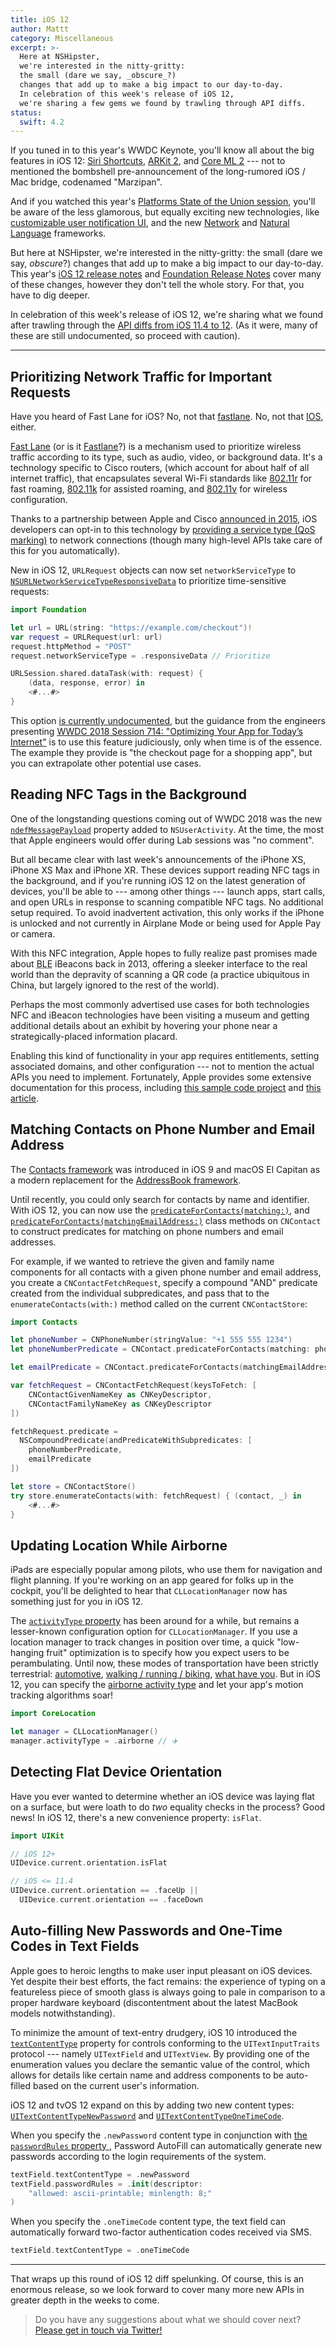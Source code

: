 ```yaml
---
title: iOS 12
author: Mattt
category: Miscellaneous
excerpt: >-
  Here at NSHipster,
  we're interested in the nitty-gritty:
  the small (dare we say, _obscure_?)
  changes that add up to make a big impact to our day-to-day.
  In celebration of this week's release of iOS 12,
  we're sharing a few gems we found by trawling through API diffs.
status:
  swift: 4.2
---
```


If you tuned in to this year's WWDC Keynote,
you'll know all about the big features in iOS 12:
[Siri Shortcuts](https://developer.apple.com/documentation/sirikit#2979425),
[ARKit 2](https://developer.apple.com/arkit/), and
[Core ML 2](https://developer.apple.com/machine-learning/) ---
not to mentioned the bombshell pre-announcement
of the long-rumored iOS / Mac bridge, codenamed "Marzipan".

And if you watched this year's
[Platforms State of the Union session](https://developer.apple.com/videos/play/wwdc2018/102/),
you'll be aware of the less glamorous,
but equally exciting new technologies,
like
[customizable user notification UI](https://developer.apple.com/documentation/usernotificationsui/),
and the new [Network](https://developer.apple.com/documentation/network)
and [Natural Language](https://developer.apple.com/documentation/naturallanguage) frameworks.

But here at NSHipster,
we're interested in the nitty-gritty:
the small (dare we say, _obscure_?)
changes that add up to make a big impact to our day-to-day.
This year's
[iOS 12 release notes](https://developer.apple.com/documentation/ios_release_notes/ios_12_release_notes)
and
[Foundation Release Notes](https://developer.apple.com/documentation/ios_release_notes/ios_12_release_notes/foundation_release_notes)
cover many of these changes,
however they don't tell the whole story.
For that, you have to dig deeper.

In celebration of this week's release of iOS 12,
we're sharing what we found after trawling through the
[API diffs from iOS 11.4 to 12](http://codeworkshop.net/objc-diff/sdkdiffs/ios/12.0/).
(As it were, many of these are still undocumented,
so proceed with caution).

---

## Prioritizing Network Traffic for Important Requests

Have you heard of Fast Lane for iOS?
No, not that [fastlane](https://fastlane.tools).
No, not that [IOS](https://www.cisco.com/c/en/us/products/ios-nx-os-software/ios-technologies/index.html),
either.

[Fast Lane](https://developer.cisco.com/site/fast-lane/)
(or is it [Fastlane](https://www.cisco.com/c/dam/en/us/td/docs/wireless/controller/technotes/8-3/Optimizing_WiFi_Connectivity_and_Prioritizing_Business_Apps.pdf)?)
is a mechanism used to prioritize wireless traffic according to its type,
such as audio, video, or background data.
It's a technology specific to Cisco routers,
(which account for about half of all internet traffic),
that encapsulates several Wi-Fi standards like
[802.11r](https://en.wikipedia.org/wiki/IEEE_802.11r-2008) for fast roaming,
[802.11k](https://en.wikipedia.org/wiki/IEEE_802.11k-2008) for assisted roaming, and
[802.11v](https://en.wikipedia.org/wiki/IEEE_802.11v) for wireless configuration.

Thanks to a partnership between Apple and Cisco
[announced in 2015](https://newsroom.cisco.com/press-release-content?type=webcontent&articleId=1715414),
iOS developers can opt-in to this technology by
[providing a service type (QoS marking)](https://developer.cisco.com/site/fast-lane/)
to network connections
(though many high-level APIs take care of this for you automatically).

New in iOS 12,
`URLRequest` objects can now set `networkServiceType` to
[`NSURLNetworkServiceTypeResponsiveData`](https://developer.apple.com/documentation/foundation/nsurlrequestnetworkservicetype/nsurlnetworkservicetyperesponsivedata?language=objc)
to prioritize time-sensitive requests:

```swift
import Foundation

let url = URL(string: "https://example.com/checkout")!
var request = URLRequest(url: url)
request.httpMethod = "POST"
request.networkServiceType = .responsiveData // Prioritize

URLSession.shared.dataTask(with: request) {
    (data, response, error) in
    <#...#>
}
```

This option [is currently undocumented](https://developer.apple.com/documentation/foundation/nsurlrequestnetworkservicetype/nsurlnetworkservicetyperesponsivedata?language=objc),
but the guidance from the engineers presenting
[WWDC 2018 Session 714: "Optimizing Your App for Today’s Internet"](https://developer.apple.com/videos/play/wwdc2018/714/)
is to use this feature judiciously,
only when time is of the essence.
The example they provide is "the checkout page for a shopping app",
but you can extrapolate other potential use cases.

## Reading NFC Tags in the Background

One of the longstanding questions coming out of WWDC 2018
was the new
[`ndefMessagePayload`](https://developer.apple.com/documentation/foundation/nsuseractivity/2968463-ndefmessagepayload)
property added to `NSUserActivity`.
At the time,
the most that Apple engineers would offer during Lab sessions was
"no comment".

But all became clear with last week's announcements
of the iPhone XS, iPhone XS Max and iPhone XR.
These devices support reading NFC tags in the background,
and if you're running iOS 12 on the latest generation of devices,
you'll be able to ---
among other things ---
launch apps, start calls, and open URLs
in response to scanning compatible NFC tags.
No additional setup required.
To avoid inadvertent activation,
this only works if the iPhone is unlocked
and not currently in Airplane Mode or being used for Apple Pay or camera.

With this NFC integration,
Apple hopes to fully realize past promises made about
<abbr title="Bluetooth Low Energy">BLE</abbr> iBeacons back in 2013,
offering a sleeker interface to the real world
than the depravity of scanning a QR code
(a practice ubiquitous in China,
but largely ignored to the rest of the world).

Perhaps the most commonly advertised use cases
for both technologies NFC and iBeacon technologies have been
visiting a museum and getting additional details about an exhibit
by hovering your phone near a strategically-placed information placard.

Enabling this kind of functionality in your app requires entitlements,
setting associated domains,
and other configuration ---
not to mention the actual APIs you need to implement.
Fortunately, Apple provides some extensive documentation for this process,
including [this sample code project](https://developer.apple.com/documentation/corenfc/building_an_nfc_tag_reader_app?changes=latest_minor)
and [this article](https://developer.apple.com/documentation/corenfc/adding_support_for_background_tag_reading?changes=latest_minor).

## Matching Contacts on Phone Number and Email Address

The [Contacts framework](https://developer.apple.com/documentation/contacts)
was introduced in iOS 9 and macOS El Capitan
as a modern replacement for the
[AddressBook framework](https://developer.apple.com/documentation/addressbook).

Until recently,
you could only search for contacts by name and identifier.
With iOS 12, you can now use the
[`predicateForContacts(matching:)`](https://developer.apple.com/documentation/contacts/cncontact/3020511-predicateforcontacts),
and [`predicateForContacts(matchingEmailAddress:)`](https://developer.apple.com/documentation/contacts/cncontact/3020510-predicateforcontacts)
class methods on `CNContact`
to construct predicates for matching on phone numbers and email addresses.

For example,
if we wanted to retrieve the given and family name components for all contacts
with a given phone number and email address,
you create a `CNContactFetchRequest`,
specify a compound "AND" predicate created from the individual subpredicates,
and pass that to the `enumerateContacts(with:)` method
called on the current `CNContactStore`:

```swift
import Contacts

let phoneNumber = CNPhoneNumber(stringValue: "+1 555 555 1234")
let phoneNumberPredicate = CNContact.predicateForContacts(matching: phoneNumber)

let emailPredicate = CNContact.predicateForContacts(matchingEmailAddress: "johnny@example.com")

var fetchRequest = CNContactFetchRequest(keysToFetch: [
    CNContactGivenNameKey as CNKeyDescriptor,
    CNContactFamilyNameKey as CNKeyDescriptor
])

fetchRequest.predicate =
  NSCompoundPredicate(andPredicateWithSubpredicates: [
    phoneNumberPredicate,
    emailPredicate
])

let store = CNContactStore()
try store.enumerateContacts(with: fetchRequest) { (contact, _) in
    <#...#>
}
```

## Updating Location While Airborne

iPads are especially popular among pilots,
who use them for navigation and flight planning.
If you're working on an app geared for folks up in the cockpit,
you'll be delighted to hear that
`CLLocationManager` now has something just for you in iOS 12.

The [`activityType` property](https://developer.apple.com/documentation/corelocation/cllocationmanager/1620567-activitytype)
has been around for a while,
but remains a lesser-known configuration option for `CLLocationManager`.
If you use a location manager to track changes in position over time,
a quick "low-hanging fruit" optimization is to specify
how you expect users to be perambulating.
Until now,
these modes of transportation have been strictly terrestrial:
[automotive](https://developer.apple.com/documentation/corelocation/clactivitytype/automotivenavigation),
[walking / running / biking](https://developer.apple.com/documentation/corelocation/clactivitytype/fitness),
[what have you](https://developer.apple.com/documentation/corelocation/clactivitytype/other).
But in iOS 12,
you can specify the
[airborne activity type](https://developer.apple.com/documentation/corelocation/clactivitytype/clactivitytypeairborne?language=objc)
and let your app's motion tracking algorithms soar!

```swift
import CoreLocation

let manager = CLLocationManager()
manager.activityType = .airborne // ✈️
```

## Detecting Flat Device Orientation

Have you ever wanted to determine whether an iOS device
was laying flat on a surface,
but were loath to do _two_ equality checks in the process?
Good news!
In iOS 12,
there's a new convenience property: `isFlat`.

```swift
import UIKit

// iOS 12+
UIDevice.current.orientation.isFlat

// iOS <= 11.4
UIDevice.current.orientation == .faceUp ||
  UIDevice.current.orientation == .faceDown
```

## Auto-filling New Passwords and One-Time Codes in Text Fields

Apple goes to heroic lengths to make user input pleasant on iOS devices.
Yet despite their best efforts,
the fact remains:
the experience of typing on a featureless piece of smooth glass
is always going to pale in comparison to a proper hardware keyboard
(discontentment about the latest MacBook models notwithstanding).

To minimize the amount of text-entry drudgery,
iOS 10 introduced the
[`textContentType`](https://developer.apple.com/documentation/uikit/uitextcontenttype) property
for controls conforming to the `UITextInputTraits` protocol ---
namely `UITextField` and `UITextView`.
By providing one of the enumeration values
you declare the semantic value of the control,
which allows for details like certain name and address components
to be auto-filled based on the current user's information.

iOS 12 and tvOS 12 expand on this by adding two new content types:
[`UITextContentTypeNewPassword`](https://developer.apple.com/documentation/uikit/uitextcontenttype/2980929-newpassword)
and
[`UITextContentTypeOneTimeCode`](https://developer.apple.com/documentation/uikit/uitextcontenttype/2980930-onetimecode).

When you specify the `.newPassword` content type
in conjunction with
[the `passwordRules` property ](https://nshipster.com/uitextinputpasswordrules/),
Password AutoFill can automatically generate new passwords
according to the login requirements of the system.

```swift
textField.textContentType = .newPassword
textField.passwordRules = .init(descriptor:
    "allowed: ascii-printable; minlength: 8;"
)
```

When you specify the `.oneTimeCode` content type,
the text field can automatically forward
two-factor authentication codes received via SMS.

```swift
textField.textContentType = .oneTimeCode
```

---

That wraps up this round of iOS 12 diff spelunking.
Of course, this is an enormous release,
so we look forward to cover many more new APIs in greater depth
in the weeks to come.

> Do you have any suggestions about what we should cover next?
> [Please get in touch via Twitter!](https://twitter.com/NSHipster/)
